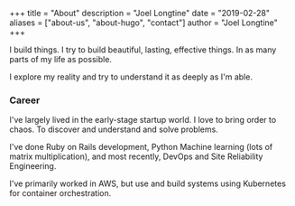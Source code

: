 +++
title = "About"
description = "Joel Longtine"
date = "2019-02-28"
aliases = ["about-us", "about-hugo", "contact"]
author = "Joel Longtine"
+++

I build things. I try to build beautiful, lasting, effective things. In as many parts of my life as possible.

I explore my reality and try to understand it as deeply as I'm able.

### Career

I've largely lived in the early-stage startup world. I love to bring order to chaos. To discover and understand and solve problems. 

I've done Ruby on Rails development, Python Machine learning (lots of matrix multiplication), and most recently, DevOps and Site Reliability Engineering.

I've primarily worked in AWS, but use and build systems using Kubernetes for container orchestration.
